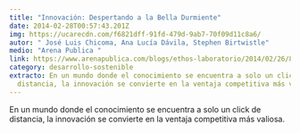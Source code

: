 ```yaml
---
title: "Innovación: Despertando a la Bella Durmiente"
date: 2014-02-28T00:57:43.201Z
img: https://ucarecdn.com/f6821dff-91fd-479d-9ab7-70f09d11c8a6/
autor: " José Luis Chicoma, Ana Lucía Dávila, Stephen Birtwistle"
medio: "Arena Publica "
link: https://www.arenapublica.com/blogs/ethos-laboratorio/2014/02/26/862
category: desarrollo-sostenible
extracto: En un mundo donde el conocimiento se encuentra a solo un click de
  distancia, la innovación se convierte en la ventaja competitiva más valiosa.
---
```

En un mundo donde el conocimiento se encuentra a solo un click de distancia, la innovación se convierte en la ventaja competitiva más valiosa.